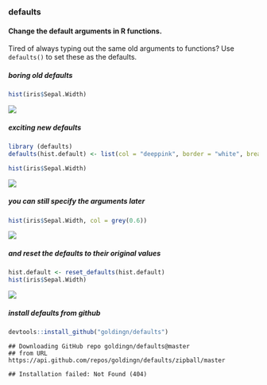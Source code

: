 ### defaults

#### Change the default arguments in R functions.

Tired of always typing out the same old arguments to functions? Use `defaults()` to set these as the defaults.

##### boring old defaults

``` r
hist(iris$Sepal.Width)
```

![](README_files/figure-markdown_github/unnamed-chunk-1-1.png)

##### exciting new defaults

``` r
library (defaults)
defaults(hist.default) <- list(col = "deeppink", border = "white", breaks = 20, ylab = "", main = "")

hist(iris$Sepal.Width)
```

![](README_files/figure-markdown_github/unnamed-chunk-2-1.png)

##### you can still specify the arguments later

``` r
hist(iris$Sepal.Width, col = grey(0.6))
```

![](README_files/figure-markdown_github/unnamed-chunk-3-1.png)

##### and reset the defaults to their original values

``` r
hist.default <- reset_defaults(hist.default)
hist(iris$Sepal.Width)
```

![](README_files/figure-markdown_github/unnamed-chunk-4-1.png)

##### install defaults from github

``` r
devtools::install_github("goldingn/defaults")
```

    ## Downloading GitHub repo goldingn/defaults@master
    ## from URL https://api.github.com/repos/goldingn/defaults/zipball/master

    ## Installation failed: Not Found (404)
